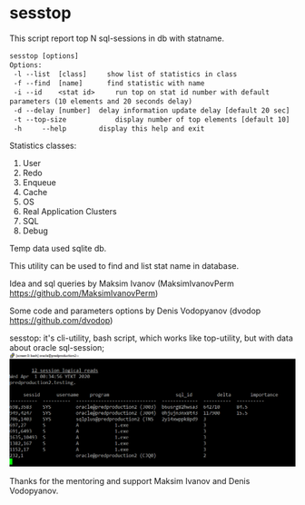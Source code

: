 # sesstop
This script report top N sql-sessions in db with statname.
```
sesstop [options]
Options:
 -l	--list	[class]		show list of statistics in class
 -f	--find  [name]		find statistic with name
 -i	--id	<stat id>	  run top on stat id number with default parameters (10 elements and 20 seconds delay)
 -d --delay [number]  delay information update delay [default 20 sec]
 -t --top-size			  display number of top elements [default 10]
 -h     --help        display this help and exit
 ```

Statistics classes:
1. User
2. Redo
3. Enqueue
4. Cache
5. OS
6. Real Application Clusters
7. SQL
8. Debug
  
Temp data used sqlite db.

This utility can be used to find and list stat name in database.

Idea and sql queries by Maksim Ivanov (MaksimIvanovPerm https://github.com/MaksimIvanovPerm)

Some code and parameters options by Denis Vodopyanov (dvodop https://github.com/dvodop)

sesstop: it's cli-utility, bash script, which works like top-utility, but with data about oracle sql-session;
![screen](screen.png)


Thanks for the mentoring and support Maksim Ivanov and Denis Vodopyanov.
